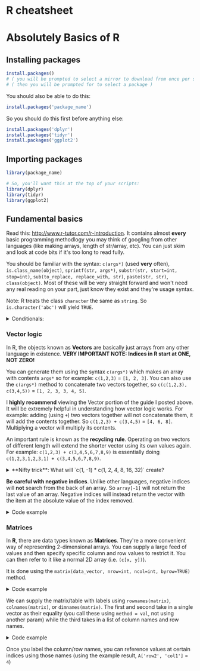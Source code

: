 # R cheatsheet
# Absolutely Basics of R

## Installing packages

```R
install.packages()
# ( you will be prompted to select a mirror to download from once per session )
# ( then you will be prompted for to select a package )
```

You should also be able to do this:

```R
install.packages('package_name')
```

So you should do this first before anything else:

```R
install.packages('dplyr')
install.packages('tidyr')
install.packages('ggplot2')
```

## Importing packages

```R
library(package_name)

# So, you'll want this at the top of your scripts:
library(dplyr)
library(tidyr)
library(ggplot2)
```

## Fundamental basics

Read this: http://www.r-tutor.com/r-introduction. It contains almost **every** basic programming methodlogy you may think of googling from other languages (like making arrays, length of str/array, etc). You can just skim and look at code bits if it's too long to read fully.

You should be familiar with the syntax: `c(args*)` (used **very** often), `is.class_name(object)`, `sprintf(str, args*)`, `substr(str, start=int, stop=int)`, `sub(to_replace, replace_with, str)`, `paste(str, str)`, `class(object)`. Most of these will be very straight forward and won't need any real reading on your part, just know they exist and they're usage syntax.

Note: R treats the class `character` the same as `string`. So `is.character('abc')` will yield `TRUE`.

<details>
<summary>Conditionals:</summary>

|Symbol|Meaning|
|---|---|
|`|`|OR|
|`&`|AND|
|`!`|NOT|

</details>

### Vector logic

In R, the objects known as **Vectors** are basically just arrays from any other language in existence. **VERY IMPORTANT NOTE: Indices in R start at ONE, NOT ZERO!**

You can generate them using the syntax `c(args*)` which makes an array with contents `args*` so for example: `c(1,2,3)` = `[1, 2, 3]`. You can also use the `c(args*)` method to concatenate two vectors together, so `c(c(1,2,3), c(3,4,5))` = `[1, 2, 3, 3, 4, 5]`.

I **highly recommend** viewing the Vector portion of the guide I posted above. It will be extremely helpful in understanding how vector logic works. For example: adding (using `+`) two vectors together will not concatenate them, it will add the contents together. So `c(1,2,3) + c(3,4,5)` = `[4, 6, 8]`. Multiplying a vector will multiply its contents.

An important rule is known as the **recycling rule**. Operating on two vectors of different length will extend the shorter vector using its own values again. For example: `c(1,2,3) + c(3,4,5,6,7,8,9)` is essentially doing `c(1,2,3,1,2,3,1) + c(3,4,5,6,7,8,9)`.

<details>
<summary>**Nifty trick**: What will `c(1, -1) * c(1, 2, 4, 8, 16, 32)` create?</summary>
`[1, -2, 4, -8, 16, -32]`
aka an alternating sequence!
</details>

**Be careful with negative indices**. Unlike other languages, negative indices will **not** search from the back of an array. So `array[-1]` will not return the last value of an array. Negative indices will instead return the vector with the item at the absolute value of the index removed. 

<details>
<summary>Code example</summary>
```R
> a = c(1, 2, 3, 4)
> a
[1, 2, 3, 4]
> a[-1]
[2, 3, 4]
> a[-3]
[1, 2, 4]
```
</details>

### Matrices

In **R**, there are data types known as **Matrices**. They're a more convenient way of representing 2-dimensional arrays. You can supply a large feed of values and then specify specific column and row values to restrict it. You can then refer to it like a normal 2D array (i.e. `(c[x, y])`).

It is done using the `matrix(data_vector, nrow=int, ncol=int, byrow=TRUE)` method.

<details>
<summary>Code example</summary>
```R
A = matrix(
  c(1, 2, 3, 4, 5, 6),
  nrow=2,
  ncol=3,
  byrow=TRUE)
```

Generates the following table:

```
1 2 3
4 5 6
```
</details>

We can supply the matrix/table with labels using `rownames(matrix)`, `colnames(matrix)`, or `dimnames(matrix)`. The first and second take in a single vector as their equality (you call these using `method = val`, not using another param) while the third takes in a list of column names and row names.

<details>
<summary>Code example</summary>
```R
dimnames(A) = list(
            c('row1', 'row2'),
            c('col1', 'col2', 'col3'))
```

This produces:

||col1|col2|col3|
|---|---|---|---|
|**row1**|1|2|3|
|**row2**|4|5|6|
</details>

Once you label the column/row names, you can reference values at certain indices using those names (using the example result, `A['row2', 'col1']` = `4`)
